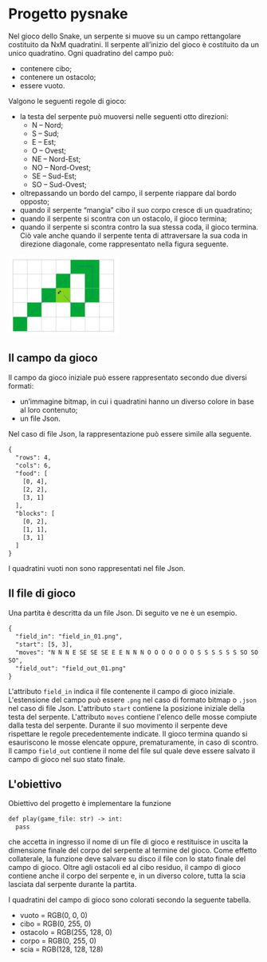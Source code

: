 # Progetto pysnake

Nel gioco dello Snake, un serpente si muove su un campo rettangolare costituito da NxM quadratini. Il serpente all’inizio del gioco è costituito da un unico quadratino. Ogni quadratino del campo può:
* contenere cibo;
* contenere un ostacolo;
* essere vuoto.

Valgono le seguenti regole di gioco:
* la testa del serpente può muoversi nelle seguenti otto direzioni:
    * N – Nord;
    * S – Sud;
    * E – Est;
    * O – Ovest;
    * NE – Nord-Est;
    * NO – Nord-Ovest;
    * SE – Sud-Est;
    * SO – Sud-Ovest;
* oltrepassando un bordo del campo, il serpente riappare dal bordo opposto;
* quando il serpente “mangia” cibo il suo corpo cresce di un quadratino;
* quando il serpente si scontra con un ostacolo, il gioco termina;
* quando il serpente si scontra contro la sua stessa coda, il gioco termina. Ciò vale anche quando il serpente tenta di attraversare la sua coda in direzione diagonale, come rappresentato nella figura seguente.

![Crossing attempt](cross.jpg "Crossing attempt")

## Il campo da gioco

Il campo da gioco iniziale può essere rappresentato secondo due diversi formati:
* un’immagine bitmap, in cui i quadratini hanno un diverso colore in base al loro contenuto;
* un file Json.

Nel caso di file Json, la rappresentazione può essere simile alla seguente.

```
{
  "rows": 4,
  "cols": 6,
  "food": [
    [0, 4],
    [2, 2],
    [3, 1]
  ],
  "blocks": [
    [0, 2],
    [1, 1],
    [3, 1]
  ]
}
```	

I quadratini vuoti non sono rappresentati nel file Json.

## Il file di gioco

Una partita è descritta da un file Json. Di seguito ve ne è un esempio.

```
{
  "field_in": "field_in_01.png",
  "start": [5, 3],
  "moves": "N N N E SE SE SE E E N N N O O O O O O O S S S S S S SO SO SO",
  "field_out": "field_out_01.png"
}
```

L'attributo `field_in` indica il file contenente il campo di gioco iniziale. L'estensione del campo può essere `.png` nel caso di formato bitmap o `.json` nel caso di file Json. L'attributo `start` contiene la posizione iniziale della testa del serpente. L'attributo `moves` contiene l'elenco delle mosse compiute dalla testa del serpente. Durante il suo movimento il serpente deve rispettare le regole precedentemente indicate. Il gioco termina quando si esauriscono le mosse elencate oppure, prematuramente, in caso di scontro. Il campo `field_out` contiene il nome del file sul quale deve essere salvato il campo di gioco nel suo stato finale.

## L'obiettivo

Obiettivo del progetto è implementare la funzione

```
def play(game_file: str) -> int:
  pass
```

che accetta in ingresso il nome di un file di gioco e restituisce in uscita la dimensione finale del corpo del serpente al termine del gioco. Come effetto collaterale, la funzione deve salvare su disco il file con lo stato finale del campo di gioco. Oltre agli ostacoli ed al cibo residuo, il campo di gioco contiene anche il corpo del serpente e, in un diverso colore, tutta la scia lasciata dal serpente durante la partita.

I quadratini del campo di gioco sono colorati secondo la seguente tabella.

* vuoto = RGB(0, 0, 0)
* cibo = RGB(0, 255, 0)
* ostacolo = RGB(255, 128, 0)
* corpo = RGB(0, 255, 0)
* scia = RGB(128, 128, 128)